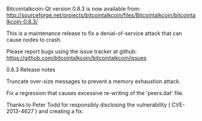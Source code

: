 Bitcointalkcoin-Qt version 0.8.3 is now available from:
  http://sourceforge.net/projects/bitcointalkcoin/files/Bitcointalkcoin/bitcointalkcoin-0.8.3/

This is a maintenance release to fix a denial-of-service attack that
can cause nodes to crash.

Please report bugs using the issue tracker at github:
  https://github.com/bitcointalkcoin/bitcointalkcoin/issues

0.8.3 Release notes

Truncate over-size messages to prevent a memory exhaustion attack.

Fix a regression that causes excessive re-writing of the 'peers.dat' file.


Thanks to Peter Todd for responsibly disclosing the vulnerability
( CVE-2013-4627 ) and creating a fix.
